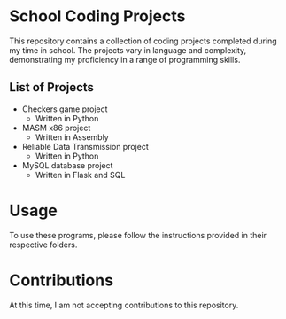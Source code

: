 # School Coding Projects
This repository contains a collection of coding projects completed during my time in school. The projects vary in language and complexity, demonstrating my proficiency in a range of programming skills.

## List of Projects
* Checkers game project
  * Written in Python
* MASM x86 project
  * Written in Assembly
* Reliable Data Transmission project
  * Written in Python
* MySQL database project
  * Written in Flask and SQL

# Usage
To use these programs, please follow the instructions provided in their respective folders.

# Contributions
At this time, I am not accepting contributions to this repository.
